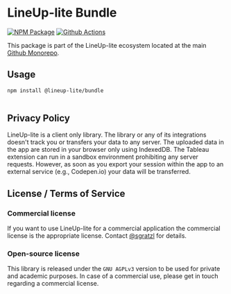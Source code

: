 # LineUp-lite Bundle

[![NPM Package][npm-image]][npm-url] [![Github Actions][github-actions-image]][github-actions-url]

This package is part of the LineUp-lite ecosystem located at the main [Github Monorepo](https://github.com/sgratzl/lineup-lite).

## Usage

```sh
npm install @lineup-lite/bundle
```

```js
```

## Privacy Policy

LineUp-lite is a client only library. The library or any of its integrations doesn't track you or transfers your data to any server. The uploaded data in the app are stored in your browser only using IndexedDB. The Tableau extension can run in a sandbox environment prohibiting any server requests. However, as soon as you export your session within the app to an external service (e.g., Codepen.io) your data will be transferred.

## License / Terms of Service

### Commercial license

If you want to use LineUp-lite for a commercial application the commercial license is the appropriate license. Contact [@sgratzl](mailto:sam@sgratzl.com) for details.

### Open-source license

This library is released under the `GNU AGPLv3` version to be used for private and academic purposes. In case of a commercial use, please get in touch regarding a commercial license.

[npm-image]: https://badge.fury.io/js/%40lineup-lite%2Fbundle.svg
[npm-url]: https://npmjs.org/package/@lineup-lite/bundle
[github-actions-image]: https://github.com/sgratzl/lineup-lite/workflows/nodeci/badge.svg
[github-actions-url]: https://github.com/sgratzl/lineup-lite/actions
[codepen]: https://img.shields.io/badge/CodePen-open-blue?logo=codepen
